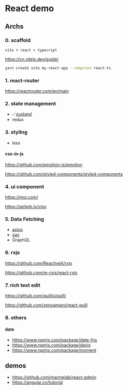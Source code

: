 # React demo

## Archs

### 0. scaffold

`vite + react + typecript`

<https://cn.vitejs.dev/guide/>

```bash
yarn create vite my-react-app --template react-ts
```

### 1. react-router

<https://reactrouter.com/en/main>

### 2. state management

- ✅[zustand](https://github.com/pmndrs/zustand)
- redux

### 3. styling

- less

#### css-in-js

https://github.com/emotion-js/emotion

https://github.com/styled-components/styled-components

### 4. ui component

https://mui.com/

https://airbnb.io/visx

### 5. Data Fetching

- [axios](https://github.com/axios/axios)
- [swr](https://github.com/vercel/swr)
- GraphQL

### 6. rxjs

https://github.com/ReactiveX/rxjs

https://github.com/re-rxjs/react-rxjs

### 7. rich text edit

https://github.com/quilljs/quill/

https://github.com/zenoamaro/react-quill

### 8. others

#### date

- https://www.npmjs.com/package/date-fns
- https://www.npmjs.com/package/dayjs
- https://www.npmjs.com/package/moment

## demos

- https://github.com/marmelab/react-admin
- https://angular.cn/tutorial
